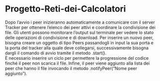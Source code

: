 # Progetto-Reti-dei-Calcolatori
Dopo l’avvio i peer inizieranno automaticamente a comunicare con il server 
Tracker per ottenere l’elenco dei peer attivi e coordinare la condivisione dei file. 
Gli utenti possono monitorare l’output sul terminale per vedere lo stato delle 
operazioni di condivisione e di download. 
Per inserire un nuovo peer, bisogna creare un oggetto di tipo Peers passandogli in 
input la sua porta e la porta del tracker alla quale deve collegarsi, successivamente 
bisogna dargli il comando di avvio tramite il metodo .start().  
È necessario inserire un ciclo per permettere la progressione del codice finché il 
peer non scarica il file. 
Infine, il peer viene aggiunto alla lista dei peer che hanno il file invocando il 
metodo .notifyPeer(“Nome peer aggiunto”). 

